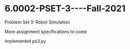 # 6.0002-PSET-3----Fall-2021

Problem Set 3: Robot Simulation

More assignment specifications to come

Implemented ps3.py
